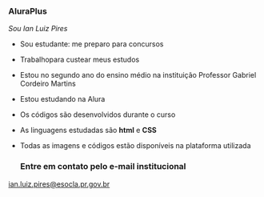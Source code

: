 ### AluraPlus

*Sou Ian Luiz Pires*

- Sou estudante: me preparo para concursos
- Trabalhopara custear meus estudos
- Estou no segundo ano do ensino médio na instituição Professor Gabriel Cordeiro Martins
- Estou estudando na Alura
- Os códigos são desenvolvidos durante o curso
- As linguagens estudadas são **html** e **CSS**
- Todas as imagens e códigos estão disponíveis na plataforma utilizada

  ### Entre em contato pelo e-mail institucional
ian.luiz.pires@esocla.pr.gov.br
